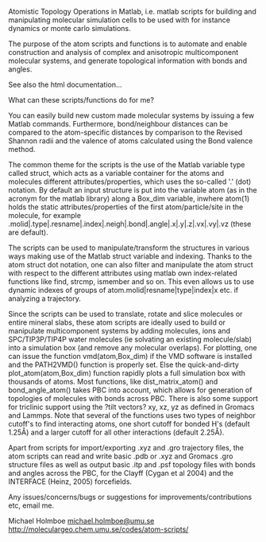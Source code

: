 Atomistic Topology Operations in Matlab, i.e. matlab scripts for building and manipulating molecular simulation cells to be used with for instance dynamics or monte carlo simulations.

The purpose of the atom scripts and functions is to automate and enable construction and analysis of complex and anisotropic multicomponent molecular systems, and generate topological information with bonds and angles.

See also the html documentation...

What can these scripts/functions do for me?

You can easily build new custom made molecular systems by issuing a few Matlab commands. Furthermore, bond/neighbour distances can be compared to the atom-specific distances by comparison to the Revised Shannon radii and the valence of atoms calculated using the Bond valence method.

The common theme for the scripts is the use of the Matlab variable type called struct, which acts as a variable container for the atoms and molecules different attributes/properties, which uses the so-called '.' (dot) notation. By default an input structure is put into the variable atom (as in the acronym for the matlab library) along a Box_dim variable, inwhere atom(1) holds the static attributes/properties of the first atom/particle/site in the molecule, for example  .molid|.type|.resname|.index|.neigh|.bond|.angle|.x|.y|.z|.vx|.vy|.vz (these are  default).

The scripts can be used to manipulate/transform the structures in various ways making use of the Matlab struct variable and indexing. Thanks to the atom struct dot notation, one can also filter and manipulate the atom struct with respect to the different attributes using matlab own index-related functions like find, strcmp, ismember and so on. This even allows us to use dynamic indexes of groups of  atom.molid|resname|type|index|x etc. if analyzing a trajectory.

Since the scripts can be used to translate, rotate and slice molecules or entire mineral slabs, these atom scripts are ideally used to build or manipulate multicomponent systems by adding molecules, ions and SPC/TIP3P/TIP4P water molecules (ie solvating an existing molecule/slab) into a simulation box (and remove any molecular overlaps). For plotting, one can issue the function vmd(atom,Box_dim) if the VMD software is installed and the PATH2VMD() function is properly set. Else the quick-and-dirty plot_atom(atom,Box_dim) function rapidly plots a full simulation box with thousands of atoms. Most functions, like dist_matrix_atom() and bond_angle_atom() takes PBC into account, which allows for generation of topologies of molecules with bonds across PBC. There is also some support for triclinic support using the ?tilt vectors? xy, xz, yz as defined in Gromacs and Lammps. Note that several of the functions uses two types of neighbor cutoff's to find interacting atoms, one short cutoff for bonded H's (default 1.25Å) and a larger cutoff for all other interactions (default 2.25Å).

Apart from scripts for import/exporting .xyz and .gro trajectory files, the atom scripts can read and write basic .pdb or .xyz and Gromacs .gro structure files as well as output basic .itp and .psf topology files with bonds and angles across the PBC, for the Clayff (Cygan et al 2004) and the INTERFACE (Heinz, 2005) forcefields.

Any issues/concerns/bugs or suggestions for improvements/contributions etc, email me.

Michael Holmboe
michael.holmboe@umu.se
http://moleculargeo.chem.umu.se/codes/atom-scripts/


